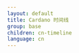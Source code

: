 ```yaml
---
layout: default
title: Cardano 时间线
group: base
children: cn-timeline
language: cn
---
```


<!-- Reviewed at 42f226733a3d0e92af736f076a9fb1a7388d8da1 -->
